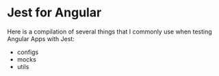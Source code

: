Jest for Angular
================

Here is a compilation of several things that I commonly use when testing
Angular Apps with Jest:

- configs
- mocks
- utils
